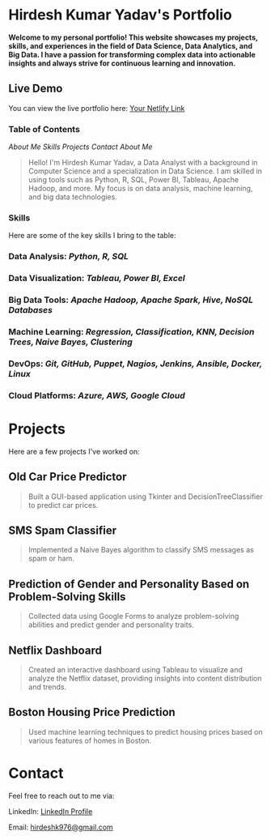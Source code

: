 # Hirdesh Kumar Yadav's Portfolio
**Welcome to my personal portfolio! This website showcases my projects, skills, and experiences in the field of Data Science, Data Analytics, and Big Data. I have a passion for transforming complex data into actionable insights and always strive for continuous learning and innovation.**

## Live Demo
You can view the live portfolio here: [Your Netlify Link](https://hirdeshkumar15.netlify.app/)

### Table of Contents
*About Me*
*Skills*
*Projects*
*Contact*
*About Me*

> Hello! I'm Hirdesh Kumar Yadav, a Data Analyst with a background in Computer Science and a specialization in Data Science. I am skilled in using tools such as Python, R, SQL, Power BI, Tableau, Apache Hadoop, and more. My focus is on data analysis, machine learning, and big data technologies.

### Skills
Here are some of the key skills I bring to the table:

### Data Analysis: *Python, R, SQL*
### Data Visualization: *Tableau, Power BI, Excel*
### Big Data Tools: *Apache Hadoop, Apache Spark, Hive, NoSQL Databases*
### Machine Learning: *Regression, Classification, KNN, Decision Trees, Naive Bayes, Clustering*
### DevOps: *Git, GitHub, Puppet, Nagios, Jenkins, Ansible, Docker, Linux*
### Cloud Platforms: *Azure, AWS, Google Cloud*

# Projects
Here are a few projects I've worked on:

## Old Car Price Predictor
> Built a GUI-based application using Tkinter and DecisionTreeClassifier to predict car prices.

## SMS Spam Classifier
> Implemented a Naive Bayes algorithm to classify SMS messages as spam or ham.

## Prediction of Gender and Personality Based on Problem-Solving Skills
> Collected data using Google Forms to analyze problem-solving abilities and predict gender and personality traits.

## Netflix Dashboard
> Created an interactive dashboard using Tableau to visualize and analyze the Netflix dataset, providing insights into content distribution and trends.

## Boston Housing Price Prediction
> Used machine learning techniques to predict housing prices based on various features of homes in Boston.

# Contact
Feel free to reach out to me via:

LinkedIn: [LinkedIn Profile](https://www.linkedin.com/in/iamhirdeshkumar15/)

Email: hirdeshk976@gmail.com
